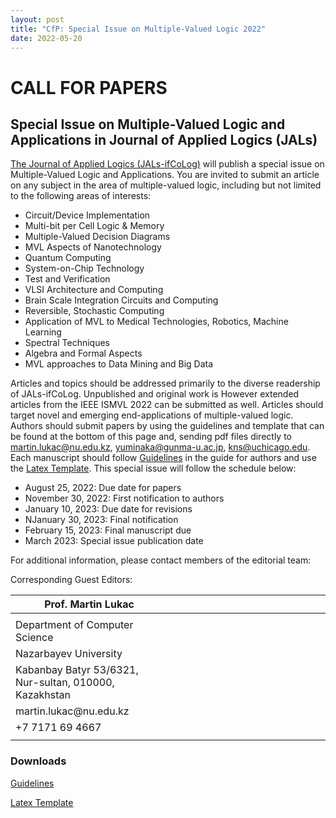 ```yaml
---
layout: post
title: "CfP: Special Issue on Multiple-Valued Logic 2022"
date: 2022-05-20
---
```

<h1>CALL FOR PAPERS</h1>

<h2>Special Issue on Multiple-Valued Logic and Applications in Journal of Applied Logics  (JALs)</h2>



[The Journal of Applied Logics (JALs-ifCoLog)](https://www.collegepublications.co.uk/ifcolog/) will publish a special issue on Multiple-Valued Logic and Applications. You are invited to submit an article on any subject in the area of multiple-valued logic, including but not limited to the following areas of interests:

- Circuit/Device Implementation    
- Multi-bit per Cell Logic & Memory
- Multiple-Valued Decision Diagrams
- MVL Aspects of Nanotechnology
- Quantum Computing
- System-on-Chip Technology
- Test and Verification
- VLSI Architecture and Computing
- Brain Scale Integration Circuits and Computing
- Reversible, Stochastic Computing
- Application of MVL to Medical Technologies, Robotics, Machine Learning
- Spectral Techniques
- Algebra and Formal Aspects
- MVL approaches to Data Mining and Big Data

Articles and topics should be addressed primarily to the diverse readership of JALs-ifCoLog. Unpublished and original work is However extended articles from the IEEE ISMVL 2022 can be submitted as well. Articles should target novel and emerging end-applications of multiple-valued logic. Authors should submit papers by using the guidelines and template that can be found at the bottom of this page and, sending pdf files directly to martin.lukac@nu.edu.kz, yuminaka@gunma-u.ac.jp, kns@uchicago.edu. Each manuscript should follow [Guidelines](/docs/GuideForAuthors.pdf) in the guide for authors and use the [Latex Template](/docs/myifcolog.cls). This special issue will follow the schedule below:


- August 25, 2022: Due date for papers 
- November 30, 2022: First notification to authors
- January 10, 2023: Due date for revisions
- NJanuary 30, 2023: Final notification
- February 15, 2023: Final manuscript due
- March 2023: Special issue publication date 


For additional information, please contact members of the editorial team:

Corresponding Guest Editors:

<table>
<colgroup>
<col width="50%" />
<col width="50%" />
</colgroup>
<thead>
<tr class="header">
<th>Prof. Martin Lukac</th>
<th></th>
</tr>
</thead>
<tbody>
<tr>
<td markdown="span"></td>
<td markdown="span"></td>
</tr>
<tr>
<td markdown="span">Department of Computer Science</td>
<td markdown="span"></td>
</tr>
<tr>
<td markdown="span">Nazarbayev University</td>
<td markdown="span"></td>
</tr>
<tr>
<td markdown="span">Kabanbay Batyr 53/6321, Nur-sultan, 010000, Kazakhstan</td>
<td markdown="span"></td>
</tr>
<tr>
<td markdown="span">martin.lukac@nu.edu.kz</td>
<td markdown="span"></td>
</tr>
<tr>
<td markdown="span">+7 7171 69 4667</td>
<td markdown="span"></td>
</tr>
<tr>
<td markdown="span"></td>
<td markdown="span"></td>
</tr>
</tbody>
</table>

<h3> Downloads</h3>

[Guidelines](/docs/GuideForAuthors.pdf)

[Latex Template](/docs/myifcolog.cls)

